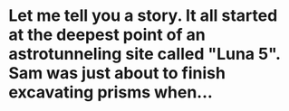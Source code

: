 # Let me tell you a story. It all started at the deepest point of an astrotunneling site called "Luna 5". Sam was just about to finish excavating prisms when...
